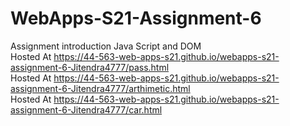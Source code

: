 # WebApps-S21-Assignment-6
Assignment introduction Java Script and DOM<br>
Hosted At https://44-563-web-apps-s21.github.io/webapps-s21-assignment-6-Jitendra4777/pass.html<br>
Hosted At https://44-563-web-apps-s21.github.io/webapps-s21-assignment-6-Jitendra4777/arthimetic.html<br>
Hosted At https://44-563-web-apps-s21.github.io/webapps-s21-assignment-6-Jitendra4777/car.html<br>
